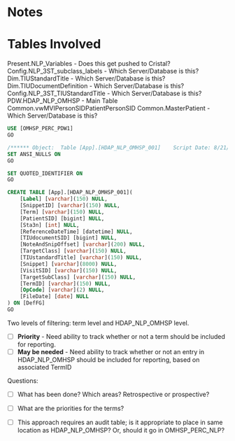 # Notes

# Tables Involved

Present.NLP_Variables - Does this get pushed to Cristal?
Config.NLP_3ST_subclass_labels - Which Server/Database is this?
Dim.TIUStandardTitle - Which Server/Database is this?
Dim.TIUDocumentDefinition - Which Server/Database is this?
Config.NLP_3ST_TIUStandardTitle - Which Server/Database is this?
PDW.HDAP_NLP_OMHSP - Main Table
Common.vwMVIPersonSIDPatientPersonSID 
Common.MasterPatient - Which Server/Database is this?


```sql
USE [OMHSP_PERC_PDW1]
GO

/****** Object:  Table [App].[HDAP_NLP_OMHSP_001]    Script Date: 8/21/2025 11:01:54 AM ******/
SET ANSI_NULLS ON
GO

SET QUOTED_IDENTIFIER ON
GO

CREATE TABLE [App].[HDAP_NLP_OMHSP_001](
	[Label] [varchar](150) NULL,
	[SnippetID] [varchar](150) NULL,
	[Term] [varchar](150) NULL,
	[PatientSID] [bigint] NULL,
	[Sta3n] [int] NULL,
	[ReferenceDateTime] [datetime] NULL,
	[TIUdocumentSID] [bigint] NULL,
	[NoteAndSnipOffset] [varchar](200) NULL,
	[TargetClass] [varchar](150) NULL,
	[TIUstandardTitle] [varchar](150) NULL,
	[Snippet] [varchar](8000) NULL,
	[VisitSID] [varchar](150) NULL,
	[TargetSubClass] [varchar](150) NULL,
	[TermID] [varchar](150) NULL,
	[OpCode] [varchar](2) NULL,
	[FileDate] [date] NULL
) ON [DefFG]
GO
```

Two levels of filtering: term level and HDAP_NLP_OMHSP level.

- [ ] **Priority** - Need ability to track whether or not a term should be included for reporting.
- [ ] **May be needed** - Need ability to track whether or not an entry in HDAP_NLP_OMHSP should be included for reporting, based on associated TermID

Questions:

- [ ] What has been done?  Which areas?  Retrospective or prospective?
- [ ] What are the priorities for the terms?
- [ ] This approach requires an audit table; is it appropriate to place in same location as HDAP_NLP_OMHSP?  Or, should it go in OMHSP_PERC_NLP?


